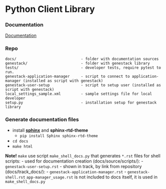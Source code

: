 # Python Client Library

### Documentation

   [Documentation](https://internal-dev.genestack.com/developers/index.html)

### Repo

  ```
  docs/                             - folder with documentation sources
  genestack/                        - folder with genestack library
  tests/                            - developer tests, require pytest to run.
  genestack-application-manager     - script to connect to application-manager (installed as script with genestack)
  genestack-user-setup              - script to setup user (installed as script with genestack)
  local_settings_sample.xml         - sample settings file for local developer
  setup.py                          - installation setup for genestack library
  ```

### Generate documentation files

 - install [**sphinx**](http://sphinx-doc.org/) and **sphinx-rtd-theme**
   - `pip install Sphinx sphinx-rtd-theme`
 - `cd docs`
 - `make html`

 **Note!** `make` use script `make_shell_docs.py` that generates `*.rst` files for shell scripts:
     - used for documentation creation (docs/source/scripts/):
        - `genestack-user-setup.rst`
     - shown in track, by link from repository (docs/track_docs/):
        - `genestack-application-manager.rst` 
        - `genestack-shell.rst`
   `app-manager_usage.rst` is not included to docs itself, it is used in `make_shell_docs.py` 
